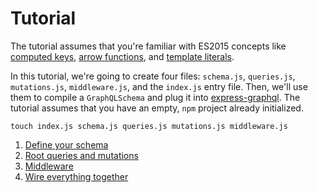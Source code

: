 # Tutorial
The tutorial assumes that you're familiar with ES2015 concepts like [computed keys](https://developer.mozilla.org/en-US/docs/Web/JavaScript/Reference/Operators/Object_initializer#Computed_property_names), [arrow functions](https://developer.mozilla.org/en-US/docs/Web/JavaScript/Guide/Functions#Arrow_functions), and [template literals](https://developer.mozilla.org/en-US/docs/Web/JavaScript/Reference/Template_literals).

In this tutorial, we're going to create four files: `schema.js`, `queries.js`, `mutations.js`, `middleware.js`, and the `index.js` entry file. Then, we'll use them to compile a `GraphQLSchema` and plug it into
[express-graphql](https://github.com/graphql/express-graphql). The tutorial assumes that you have an empty, `npm` project already initialized.

```
touch index.js schema.js queries.js mutations.js middleware.js
```

1. [Define your schema](tutorial/define-the-schema.html)
2. [Root queries and mutations](tutorial/root-queries-and-mutations.html)
3. [Middleware](tutorial/middleware.html)
4. [Wire everything together](tutorial/wire-everything-together.html)
